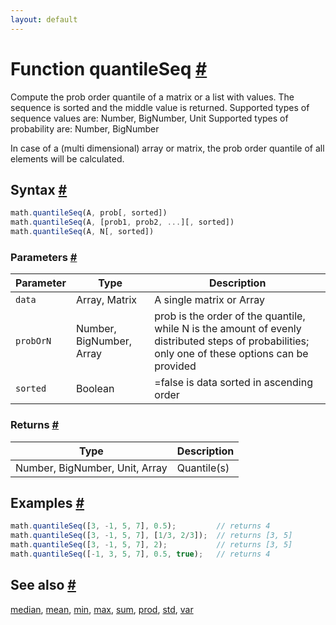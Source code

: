 ```yaml
---
layout: default
---
```


<!-- Note: This file is automatically generated from source code comments. Changes made in this file will be overridden. -->

<h1 id="function-quantileseq">Function quantileSeq <a href="#function-quantileseq" title="Permalink">#</a></h1>

Compute the prob order quantile of a matrix or a list with values.
The sequence is sorted and the middle value is returned.
Supported types of sequence values are: Number, BigNumber, Unit
Supported types of probability are: Number, BigNumber

In case of a (multi dimensional) array or matrix, the prob order quantile
of all elements will be calculated.


<h2 id="syntax">Syntax <a href="#syntax" title="Permalink">#</a></h2>

```js
math.quantileSeq(A, prob[, sorted])
math.quantileSeq(A, [prob1, prob2, ...][, sorted])
math.quantileSeq(A, N[, sorted])
```

<h3 id="parameters">Parameters <a href="#parameters" title="Permalink">#</a></h3>

Parameter | Type | Description
--------- | ---- | -----------
`data` | Array, Matrix | A single matrix or Array
`probOrN` | Number, BigNumber, Array | prob is the order of the quantile, while N is the amount of evenly distributed steps of probabilities; only one of these options can be provided
`sorted` | Boolean | =false              is data sorted in ascending order

<h3 id="returns">Returns <a href="#returns" title="Permalink">#</a></h3>

Type | Description
---- | -----------
Number, BigNumber, Unit, Array | Quantile(s)


<h2 id="examples">Examples <a href="#examples" title="Permalink">#</a></h2>

```js
math.quantileSeq([3, -1, 5, 7], 0.5);         // returns 4
math.quantileSeq([3, -1, 5, 7], [1/3, 2/3]);  // returns [3, 5]
math.quantileSeq([3, -1, 5, 7], 2);           // returns [3, 5]
math.quantileSeq([-1, 3, 5, 7], 0.5, true);   // returns 4
```


<h2 id="see-also">See also <a href="#see-also" title="Permalink">#</a></h2>

[median](median.html),
[mean](mean.html),
[min](min.html),
[max](max.html),
[sum](sum.html),
[prod](prod.html),
[std](std.html),
[var](var.html)
